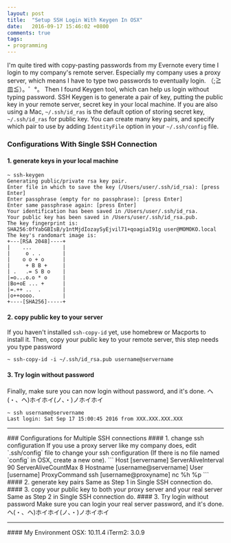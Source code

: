 ```yaml
---
layout: post
title:  "Setup SSH Login With Keygen In OSX"
date:   2016-09-17 15:46:02 +0800
comments: true
tags:
- programming
---
```

I'm quite tired with copy-pasting passwords from my Evernote every time I  login to my company's remote server. Especially my company uses a proxy server, which means I have to type two passwords to eventually login. （;≧皿≦）。゜°。
Then I found Keygen tool, which can help us login without typing password.
SSH Keygen is to generate a pair of key, putting the public key in your remote server, secret key in your local machine.
If you are also using a Mac, `~/.ssh/id_ras` is the default option of storing secret key, `~/.ssh/id_ras` for public key. You can create many key pairs, and specify which pair to use by adding `IdentityFile` option in your `~/.ssh/config` file.


### Configurations With Single SSH Connection
#### 1. generate keys in your local machine
```
~ ssh-keygen
Generating public/private rsa key pair.
Enter file in which to save the key (/Users/user/.ssh/id_rsa): [press Enter]
Enter passphrase (empty for no passphrase): [press Enter]
Enter same passphrase again: [press Enter]
Your identification has been saved in /Users/user/.ssh/id_rsa.
Your public key has been saved in /Users/user/.ssh/id_rsa.pub.
The key fingerprint is:
SHA256:0fYabGBIsB/y1ntMjdIozaySyEjvil71+qoagiaI91g user@MOMOKO.local
The key's randomart image is:
+---[RSA 2048]----+
|    ...          |
|     o . .       |
|    o o + o      |
|     + B B +     |
| .   .= S B o    |
|=o...o.o * o     |
|Bo+oE ... +      |
|=.++ ..  .       |
|o++oooo.         |
+----[SHA256]-----+
```
#### 2. copy public key to your server
If you haven't installed `ssh-copy-id` yet,  use homebrew or Macports to install it.
Then, copy your public key to your remote server, this step needs you type password
```
~ ssh-copy-id -i ~/.ssh/id_rsa.pub username@servername
```
#### 3. Try login without password
Finally, make sure you can now login without password, and it's done.
ヘ(・、ヘ)ホイホイ(ノ、・)ノホイホイ
```
~ ssh username@servername
Last login: Sat Sep 17 15:00:45 2016 from XXX.XXX.XXX.XXX
```
<hr>
### Configurations for Multiple SSH connections
#### 1. change ssh configuration
If you use a proxy server like my company does, edit `.ssh/config` file to change your ssh configuration (If there is no file named `config` in OSX, create a new one).
```
Host [servername]
ServerAliveInterval 90
ServerAliveCountMax 8
Hostname [username@servername]
User [username]
ProxyCommand ssh [username@proxyname] nc %h %p
```
#### 2. generate key pairs
Same as Step 1 in Single SSH connection do.
#### 3. copy your public key to both your proxy server and your real server
Same as Step 2 in Single SSH connection do.
#### 3. Try login without password
Make sure you can login your real server password, and it's done.
ヘ(・、ヘ)ホイホイ(ノ、・)ノホイホイ
<hr>
#### My Environment
OSX: 10.11.4
iTerm2: 3.0.9
